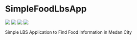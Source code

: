 SimpleFoodLbsApp
================
<img src="https://lh6.googleusercontent.com/-itTb9ek23zA/Uama9ZWrsmI/AAAAAAAABOE/AY5tS5MW2jQ/s512/shot_000015.png">
<img src="https://lh6.googleusercontent.com/-Cj6rXz4yoOE/Uama9lwePHI/AAAAAAAABOI/N8UeyKMGIv0/s512/shot_000016.png">
<img src="https://lh3.googleusercontent.com/-9i7HIIGsnE0/Uama8nJrXkI/AAAAAAAABN4/KoFKo5zO1Y4/s512/shot_000017.png">
<img src="https://lh4.googleusercontent.com/-Tlx2h_ESYyQ/UambEMra6iI/AAAAAAAABOQ/zDkb1T_cE-U/s512/shot_000018.png">

Simple LBS Application to Find Food Information in Medan City
